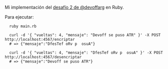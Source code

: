 Mi implementación del [desafío 2 de @devoffarg](https://github.com/devoffarg/DevOff-Desafio-2) en Ruby.

Para ejecutar:
```
  ruby main.rb

  curl -d '{ "vueltas": 4, "mensaje": "Devoff se puso ATR" }' -X POST http://localhost:4567/encriptar
  # => {"mensaje":"DfesTef oRv p  osuA"}

  curl -d '{ "vueltas": 4, "mensaje": "DfesTef oRv p  osuA" }' -X POST http://localhost:4567/desencriptar
  # => {"mensaje":"Devoff se puso ATR"}
```
